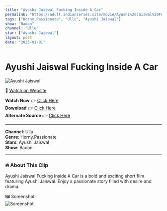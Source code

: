 ```yaml
---
title: "Ayushi Jaiswal Fucking Inside A Car"
permalink: "https://adult.indianseries.site/movie/Ayushi%20Jaiswal%20Fucking%20Inside%20A%20Car"
tags: ["Horny,Passionate", "Ullu", "Ayushi Jaiswal"]
show: "Badan"
channel: "Ullu"
star: ["Ayushi Jaiswal"]
layout: post
date: "2025-01-01"
---
```


# Ayushi Jaiswal Fucking Inside A Car

![Ayushi Jaiswal](https://shorts.desisins.com/wp-content/uploads/2024/04/Ayushi-jaiswal-fucking-inside-car.jpg)

🔗 [Watch on Website](https://adult.indianseries.site/movie/Ayushi%20Jaiswal%20Fucking%20Inside%20A%20Car)

**Watch Now** 👉 [Click Here](https://adult.indianseries.site/movie/Ayushi%20Jaiswal%20Fucking%20Inside%20A%20Car)  
**Download** 👉 [Click Here](https://adult.indianseries.site/movie/Ayushi%20Jaiswal%20Fucking%20Inside%20A%20Car)  
**Alternate Source** 👉 [Click Here](https://adult.indianseries.site/movie/Ayushi%20Jaiswal%20Fucking%20Inside%20A%20Car)

---

**Channel**: Ullu  
**Genre**: Horny,Passionate  
**Stars**: Ayushi Jaiswal  
**Show**: Badan

---

### 🔥 About This Clip

Ayushi Jaiswal Fucking Inside A Car is a bold and exciting short film featuring Ayushi Jaiswal. Enjoy a passionate story filled with desire and drama.
 
🖼️ Screenshot:  
![Screenshot](https://shorts.desisins.com/wp-content/uploads/2024/04/Ayushi-jaiswal-fucking-inside-car.jpg)
